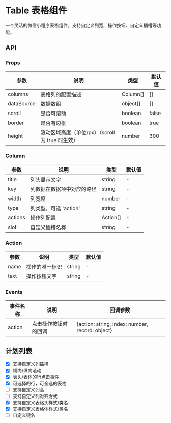 # Table 表格组件

一个灵活的微信小程序表格组件，支持自定义列宽、操作按钮、自定义插槽等功能。

## API

### Props

| 参数       | 说明                                  | 类型     | 默认值 |
| ---------- | ------------------------------------- | -------- | ------ |
| columns    | 表格列的配置描述                      | Column[] | []     |
| dataSource | 数据数组                              | object[] | []     |
| scroll     | 是否可滚动                            | boolean  | false  |
| border     | 是否有边框                            | boolean  | true  |
| height     | 滚动区域高度（单位rpx）（scroll 为 true 时生效） | number   | 300    |

### Column

| 参数    | 说明                       | 类型     | 默认值 |
| ------- | -------------------------- | -------- | ------ |
| title   | 列头显示文字               | string   | -      |
| key     | 列数据在数据项中对应的路径 | string   | -      |
| width   | 列宽度                     | number   | -      |
| type    | 列类型，可选 'action'      | string   | -      |
| actions | 操作列配置                 | Action[] | -      |
| slot    | 自定义插槽名称             | string   | -      |

### Action

| 参数      | 说明             | 类型   | 默认值 |
| --------- | ---------------- | ------ | ------ |
| name      | 操作的唯一标识   | string | -      |
| text      | 操作按钮文字     | string | -      |

### Events

| 事件名称 | 说明                 | 回调参数                        |
| -------- | -------------------- | ------------------------------- |
| action   | 点击操作按钮时的回调 | {action: string, index: number, record: object} |


## 计划列表

- [x] 支持自定义列插槽
- [x] 横向/纵向滚动
- [x] 表头/表体的行点击事件
- [x] 可选择的行，可全选的表格
- [ ] 支持自定义列高
- [ ] 支持自定义列对齐方式
- [x] 支持自定义表格头样式/类名
- [x] 支持自定义表格体样式/类名
- [ ] 自定义键名
